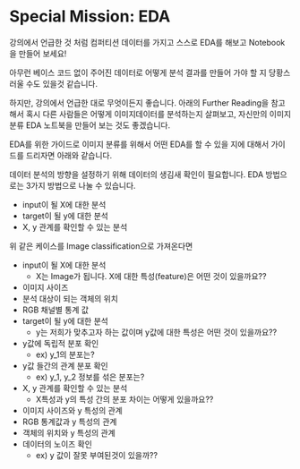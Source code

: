 # Special Mission: EDA

강의에서 언급한 것 처럼 컴퍼티션 데이터를 가지고 스스로 EDA를 해보고 Notebook을 만들어 보세요!

아무런 베이스 코드 없이 주어진 데이터로 어떻게 분석 결과를 만들어 가야 할 지 당황스러울 수도 있을것 같습니다.

하지만, 강의에서 언급한 대로 무엇이든지 좋습니다.  아래의 Further Reading을 참고해서 혹시 다른 사람들은 어떻게 이미지데이터를 분석하는지 살펴보고, 자신만의 이미지분류 EDA 노트북을 만들어 보는 것도 좋겠습니다.

EDA를 위한 가이드로 이미지 분류를 위해서 어떤 EDA를 할 수 있을 지에 대해서 가이드를 드리자면 아래와 같습니다.

데이터 분석의 방향을 설정하기 위해 데이터의 생김새 확인이 필요합니다. EDA 방법으로는 3가지 방법으로 나눌 수 있습니다.

- input이 될 X에 대한 분석
- target이 될 y에 대한 분석
- X, y 관계를 확인할 수 있는 분석


위 같은 케이스를 Image classification으로 가져온다면

- input이 될 X에 대한 분석
    - X는 Image가 됩니다. X에 대한 특성(feature)은 어떤 것이 있을까요??
- 이미지 사이즈
- 분석 대상이 되는 객체의 위치
- RGB 채널별 통계 값
- target이 될 y에 대한 분석
    - y는 저희가 맞추고자 하는 값이며 y값에 대한 특성은 어떤 것이 있을까요??
- y값에 독립적 분포 확인
    - ex) y_1의 분포는?
- y값 들간의 관계 분포 확인
    - ex) y_1, y_2 정보를 섞은 분포는?
- X, y 관계를 확인할 수 있는 분석
    - X특성과 y의 특성 간의 분포 차이는 어떻게 있을까요??
- 이미지 사이즈와 y 특성의 관계
- RGB 통계값과 y 특성의 관계
- 객체의 위치와 y 특성의 관계
- 데이터의 노이즈 확인
    - ex) y 값이 잘못 부여된것이 있을까??
